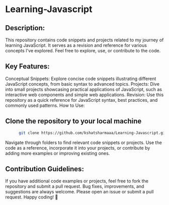 # Learning-Javascript



## Description:
This repository contains code snippets and projects related to my journey of learning JavaScript. It serves as a revision and reference for various concepts I've explored. Feel free to explore, use, or contribute to the code.

## Key Features:

Conceptual Snippets: Explore concise code snippets illustrating different JavaScript concepts, from basic syntax to advanced topics.
Projects: Dive into small projects showcasing practical applications of JavaScript, such as interactive web components and simple web applications.
Revision: Use this repository as a quick reference for JavaScript syntax, best practices, and commonly used patterns.
How to Use:

## Clone the repository to your local machine
```bash
      git clone https://github.com/kshatsharmaaa/Learning-Javascript.git
```

Navigate through folders to find relevant code snippets or projects.
Use the code as a reference, incorporate it into your projects, or contribute by adding more examples or improving existing ones.

## Contribution Guidelines:

If you have additional code examples or projects, feel free to fork the repository and submit a pull request.
Bug fixes, improvements, and suggestions are always welcome. Please open an issue or submit a pull request.
Happy coding! 🚀
